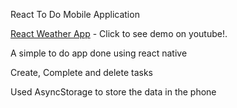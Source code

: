 React To Do Mobile Application

<a href = "https://www.youtube.com/watch?v=smMXPLZTJ64&feature=youtu.be">React Weather App</a> -
  Click to see demo on youtube!.

  <p>A simple to do app done using react native</p>
  <p>Create, Complete and delete tasks</p>
  <p>Used AsyncStorage to store the data in the phone</p>
